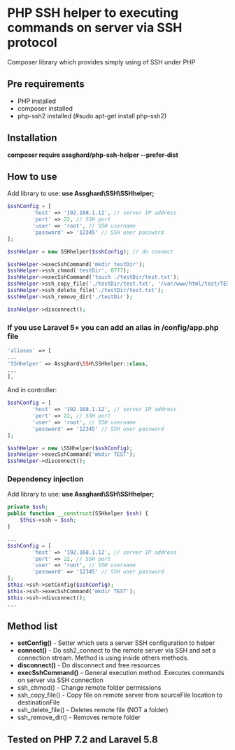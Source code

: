 # PHP SSH helper to executing commands on server via SSH protocol

Composer library which provides simply using of SSH under PHP

## Pre requirements
 * PHP installed
 * composer installed
 * php-ssh2 installed (#sudo apt-get install php-ssh2)
 
## Installation

**composer require assghard/php-ssh-helper --prefer-dist**

## How to use
Add library to use: **use Assghard\SSH\SSHhelper;**

```php
$sshConfig = [
        'host' => '192.168.1.12', // server IP address
        'port' => 22, // SSH port
        'user' => 'root', // SSH username
        'password' => '12345' // SSH user password
];

$sshHelper = new SSHhelper($sshConfig); // do connect

$sshHelper->execSshCommand('mkdir testDir');
$sshHelper->ssh_chmod('testDir', 0777);
$sshHelper->execSshCommand('touch ./testDir/test.txt');
$sshHelper->ssh_copy_file('./testDir/test.txt', '/var/www/html/test/TEST.txt');
$sshHelper->ssh_delete_file('./testDir/test.txt');
$sshHelper->ssh_remove_dir('./testDir');

$sshHelper->disconnect();
```

### If you use Laravel 5+ you can add an alias in /config/app.php file
```php
'aliases' => [
...
'SSHhelper' => Assghard\SSH\SSHhelper::class,
...
],
```

And in controller:
```php
$sshConfig = [
        'host' => '192.168.1.12', // server IP address
        'port' => 22, // SSH port
        'user' => 'root', // SSH username
        'password' => '12345' // SSH user password
];

$sshHelper = new \SSHhelper($sshConfig);
$sshHelper->execSshCommand('mkdir TEST');
$sshHelper->disconnect();
```

### Dependency injection

Add library to use: **use Assghard\SSH\SSHhelper;**

```php
private $ssh;
public function __construct(SSHhelper $ssh) {
    $this->ssh = $ssh;
}

...
$sshConfig = [
        'host' => '192.168.1.12', // server IP address
        'port' => 22, // SSH port
        'user' => 'root', // SSH username
        'password' => '12345' // SSH user password
];
$this->ssh->setConfig($sshConfig);
$this->ssh->execSshCommand('mkdir TEST');
$this->ssh->disconnect();
...
```

## Method list
 * **setConfig()** - Setter which sets a server SSH configuration to helper
 * **connect()** - Do ssh2_connect to the remote server via SSH and set a connection stream. Method is using inside others methods.
 * **disconnect()** - Do disconnect and free resources
 * **execSshCommand()** - General execution method. Executes commands on server via SSH connection
 * ssh_chmod() - Change remote folder permissions
 * ssh_copy_file() - Copy file on remote server from sourceFile location to destinationFile
 * ssh_delete_file() - Deletes remote file (NOT a folder)
 * ssh_remove_dir() - Removes remote folder

## Tested on PHP 7.2 and Laravel 5.8
	
	
	
	
	
	
	
	